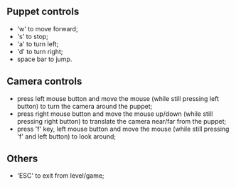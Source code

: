 ## Puppet controls ##

  * 'w' to move forward;
  * 's' to stop;
  * 'a' to turn left;
  * 'd' to turn right;
  * space bar to jump.

## Camera controls ##

  * press left mouse button and move the mouse (while still pressing left button) to turn the camera around the puppet;
  * press right mouse button and move the mouse up/down (while still pressing right button) to translate the camera near/far from the puppet;
  * press 'f' key, left mouse button and move the mouse (while still pressing 'f' and left button) to look around;

## Others ##

  * 'ESC' to exit from level/game;